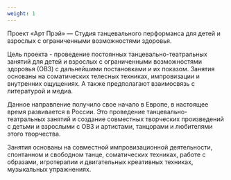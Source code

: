 ```yaml
---
weight: 1
---
```


Проект «Арт Прэй» — Студия танцевального перформанса для детей и взрослых с ограниченными возможностями здоровья.

Цель проекта - проведение постоянных танцевально-театральных занятий для детей и взрослых с ограниченными возможностями здоровья (ОВЗ) с дальнейшими постановками и их показом. Занятия основаны на соматических телесных техниках, импровизации и внутренних ощущениях. А также предполагают взаимосвязь с литературой и медиа.

Данное направление получило свое начало в Европе, в настоящее время развивается в России. Это проведение танцевально- театральных занятий и создание совместных творческих произведений с детьми и взрослыми с ОВЗ и артистами, танцорами и любителями этого творчества.

Занятия основаны на совместной импровизационной деятельности, спонтанном и свободном танце, соматических техниках, работе с образами, игротерапии и двигательных креативных техниках, музыкальных упражнениях.
